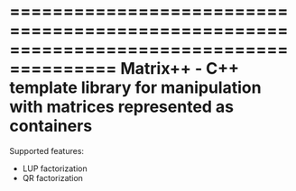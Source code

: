 ========================================================================================
Matrix++ - C++ template library for manipulation with matrices represented as containers
========================================================================================

Supported features:
- LUP factorization
- QR factorization
